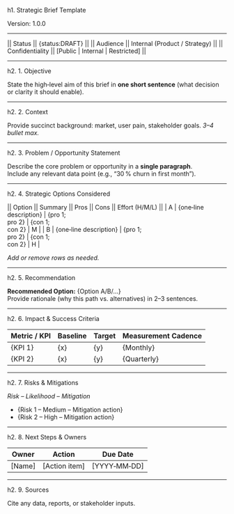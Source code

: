 h1. Strategic Brief Template

Version: 1.0.0

---

|| Status || {status:DRAFT} ||
|| Audience || Internal (Product / Strategy) ||
|| Confidentiality || [Public \| Internal \| Restricted] ||

---

h2. 1. Objective  

State the high‑level aim of this brief in **one short sentence** (what decision or clarity it should enable).

---

h2. 2. Context  

Provide succinct background: market, user pain, stakeholder goals. *3–4 bullet max.*

---

h2. 3. Problem / Opportunity Statement  

Describe the core problem or opportunity in a **single paragraph**.  
Include any relevant data point (e.g., “30 % churn in first month”).

---

h2. 4. Strategic Options Considered  

|| Option || Summary || Pros || Cons || Effort (H/M/L) ||
| A | {one‑line description} | {pro 1;<br>pro 2} | {con 1;<br>con 2} | M |
| B | {one‑line description} | {pro 1;<br>pro 2} | {con 1;<br>con 2} | H |

_Add or remove rows as needed._

---

h2. 5. Recommendation  

**Recommended Option:** {Option A/B/...}  
Provide rationale (why this path vs. alternatives) in 2–3 sentences.

---

h2. 6. Impact & Success Criteria  

| Metric / KPI | Baseline | Target | Measurement Cadence |
|--------------|----------|--------|---------------------|
| {KPI 1} | {x} | {y} | {Monthly} |
| {KPI 2} | {x} | {y} | {Quarterly} |

---

h2. 7. Risks & Mitigations  

*Risk* – *Likelihood* – *Mitigation*  
- {Risk 1 – Medium – Mitigation action}  
- {Risk 2 – High – Mitigation action}

---

h2. 8. Next Steps & Owners  

| Owner | Action | Due Date |
|-------|--------|----------|
| [Name] | [Action item] | [YYYY‑MM‑DD] |

---

h2. 9. Sources  

Cite any data, reports, or stakeholder inputs.
